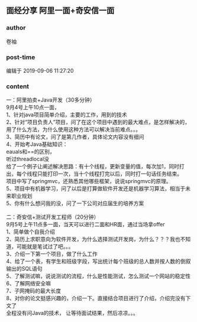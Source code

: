 ## 面经分享 阿里一面+奇安信一面
### author 
卷袖
### post-time 

编辑于  2019-09-06 11:27:20
### content 
<div class="post-topic-des nc-post-content">
 <div>
  一：阿里拍卖+Java开发（30多分钟）
 </div>
 <div>
  9月4号上午10点一面，
 </div>
 <div>
  1、针对java项目简单介绍，主要的工作，用到的技术
 </div>
 <div>
  2、针对“项目负责人”项目，问了在这个项目中遇到的最大难点，是怎样解决的，用了什么方法，为什么使用这种方法可以解决当前难点。。。
 </div>
 <div>
  3、简历中有论文，问了是第几作者，具体论文内容没有细问
 </div>
 <div>
  4、开始考Java基础知识：
 </div>
 <div>
  eauals和==的区别，
 </div>
 <div>
  听过threadlocal没
 </div>
 <div>
  给了一个例子让阐述解决思路：有十个线程，更新变量的值，每次加1，同时打出，每个线程只能打印一次，当十个线程打完以后，同时打一句话任务结束。
 </div>
 <div>
  项目中写了springmvc，还熟悉其他哪些框架，说说springmvc的原理。
  <br/>
 </div>
 <div>
  5、项目中有机器学习，问了以后是打算做软件开发还是机器学习算法，相当于未来职业规划
 </div>
 <div>
  5、你有什么想问我的没，问了一下公司对应届生的培养方案
 </div>
 <div>
  <br/>
 </div>
 <div>
  二：奇安信+测试开发工程师（20分钟）
 </div>
 <div>
  9月5号上午11点多一面，当天可以进行二面和HR面，通过当场拿offer
 </div>
 <div>
  1、简单做个自我介绍
 </div>
 <div>
  2、简历上求职意向为软件开发，为什么选择测试开发岗，为什么？？？我也不知道，可能就是笔试过了吧。。。
 </div>
 <div>
  3、介绍一下第一个项目，做了什么工作
 </div>
 <div>
  4、给了一个表，有学生和班级字段，写出统计每个班级的总人数并按人数的倒叙输出的SQL语句
 </div>
 <div>
  5、了解测试嘛，说说测试的流程，什么是性能测试，怎么测试一个网站的稳定性
 </div>
 <div>
  6、了解网络安全嘛
 </div>
 <div>
  7、子网掩码的最大长度
 </div>
 <div>
  8、对你的论文挺感兴趣的，介绍一下。直接结合项目进行了介绍，介绍完没有下文了
 </div>
 <div>
  <span>
   全程没有问Java的技术，
  </span>
  让等待面试结果，然后凉凉。。。
 </div>
 <div>
  <br/>
 </div>
 <div>
  <br/>
 </div>
</div>
